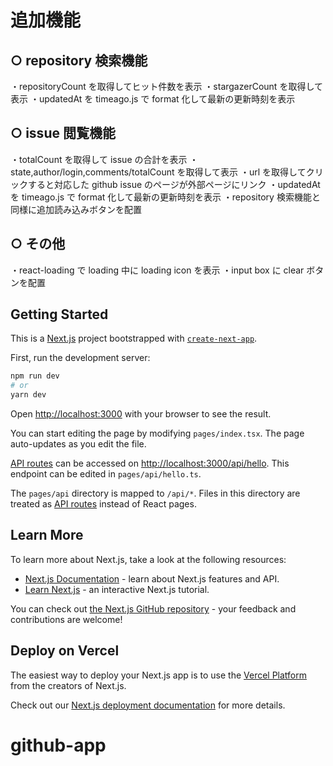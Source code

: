 # 追加機能

## ○ repository 検索機能

・repositoryCount を取得してヒット件数を表示
・stargazerCount を取得して表示
・updatedAt を timeago.js で format 化して最新の更新時刻を表示

## ○ issue 閲覧機能

・totalCount を取得して issue の合計を表示
・state,author/login,comments/totalCount を取得して表示
・url を取得してクリックすると対応した github issue のページが外部ページにリンク
・updatedAt を timeago.js で format 化して最新の更新時刻を表示
・repository 検索機能と同様に追加読み込みボタンを配置

## ○ その他

・react-loading で loading 中に loading icon を表示
・input box に clear ボタンを配置

## Getting Started

This is a [Next.js](https://nextjs.org/) project bootstrapped with [`create-next-app`](https://github.com/vercel/next.js/tree/canary/packages/create-next-app).

First, run the development server:

```bash
npm run dev
# or
yarn dev
```

Open [http://localhost:3000](http://localhost:3000) with your browser to see the result.

You can start editing the page by modifying `pages/index.tsx`. The page auto-updates as you edit the file.

[API routes](https://nextjs.org/docs/api-routes/introduction) can be accessed on [http://localhost:3000/api/hello](http://localhost:3000/api/hello). This endpoint can be edited in `pages/api/hello.ts`.

The `pages/api` directory is mapped to `/api/*`. Files in this directory are treated as [API routes](https://nextjs.org/docs/api-routes/introduction) instead of React pages.

## Learn More

To learn more about Next.js, take a look at the following resources:

- [Next.js Documentation](https://nextjs.org/docs) - learn about Next.js features and API.
- [Learn Next.js](https://nextjs.org/learn) - an interactive Next.js tutorial.

You can check out [the Next.js GitHub repository](https://github.com/vercel/next.js/) - your feedback and contributions are welcome!

## Deploy on Vercel

The easiest way to deploy your Next.js app is to use the [Vercel Platform](https://vercel.com/new?utm_medium=default-template&filter=next.js&utm_source=create-next-app&utm_campaign=create-next-app-readme) from the creators of Next.js.

Check out our [Next.js deployment documentation](https://nextjs.org/docs/deployment) for more details.

# github-app
